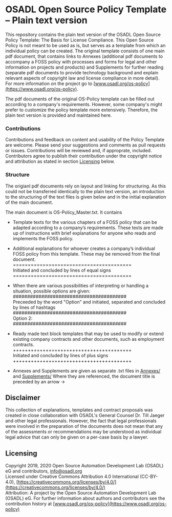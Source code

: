 # OSADL Open Source Policy Template &ndash; Plain text version
This repository contains the plain text version of the OSADL Open Source Policy Template: The Basis for License Compliance. This Open Source Policy is not meant to be used as is, but serves as a template from which an individual policy can be created. The original template consists of one main pdf document, that contains links to Annexes (additional pdf documents to accompany a FOSS policy with processes and forms for legal and other information on projects and products) and Supplements for further reading (separate pdf documents to provide technology background and explain relevant aspects of copyright law and license compliance in more detail). For more information on the project go to [www.osadl.org/os-policy](https://www.osadl.org/os-policy).

The pdf documents of the original OS-Policy template can be filled out according to a company's requirements. However, some company's might prefer to customize the policy template more extensively. Therefore, the plain text version is provided and maintained here.

### Contributions
Contributions and feedback on content and usability of the Policy Template are welcome. Please send your suggestions and comments as pull requests or issues. Contributions will be reviewed and, if approprate, included. Contributors agree to publish their contribution under the copyright notice and attribution as stated in section [Licensing](#licensing) below.

### Structure
The origianl pdf documents rely on layout and linking for structuring. As this could not be transferred identically to the plain text version, an introduction to the structuring of the text files is given below and in the initial explanation of the main document.

The main document is OS-Policy_Master.txt. It contains 
* Template texts for the various chapters of a FOSS policy that can be adapted according to a company’s requirements. These texts are made up of instructions with brief explanations for anyone who reads and implements the FOSS policy.

* Additional explanations for whoever creates a company’s individual FOSS policy from this template. These may be removed from the final document.  
========================================  
Initiated and concluded by lines of equal signs  
========================================  

* When there are various possibilities of interpreting or handling a situation, possible options are given:  
########################################  
Preceeded by the word "Option" and initiated, separated and concluded by lines of hashtags  
########################################  
Option 2:   
########################################  

* Ready made text block templates that may be used to modify or extend existing company contracts and other documents, such as employment contracts.  
++++++++++++++++++++++++++++++++++++++++  
Initiated and concluded by lines of plus signs  
++++++++++++++++++++++++++++++++++++++++

* Annexes and Supplements are given as separate .txt files in [Annexes/](Annexes) and [Supplements/](Supplements) Where they are referenced, the document title is preceded by an arrow ->

## Disclaimer
This collection of explanations, templates and contract proposals was created in close collaboration with OSADL's General Counsel Dr. Till Jaeger and other legal professionals. However, the fact that legal professionals were involved in the preparation of the documents does not mean that any of the assessments or recommendations may be understood as individual legal advice that can only be given on a per-case basis by a lawyer.

## Licensing
Copyright 2019, 2020 Open Source Automation Development Lab (OSADL) eG and contributors, <info@osadl.org>  
Licensed under Creative Commons Attribution 4.0 International (CC-BY-4.0), [https://creativecommons.org/licenses/by/4.0/](https://creativecommons.org/licenses/by/4.0/)  
Attribution: A project by the Open Source Automation Development Lab (OSADL) eG. For further information about authors and contributors see the contribution history at [www.osadl.org/os-policy](https://www.osadl.org/os-policy)